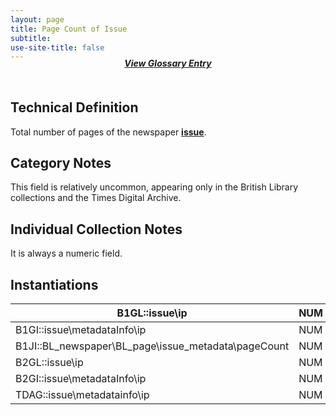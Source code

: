 ```yaml
---
layout: page
title: Page Count of Issue
subtitle:  
use-site-title: false
---
```


<h4 style="text-align:center;font-style:italic;margin-top:-20px;margin-bottom:50px;"><a href="../../glossary/page-count-of-issue">View Glossary Entry</a></h4>

## Technical Definition

Total number of pages of the newspaper <a href="https://www.digitisednewspapers.net/maps/issue-number/">**issue**</a>.

## Category Notes

This field is relatively uncommon, appearing only in the British Library
collections and the Times Digital Archive.

## Individual Collection Notes

It is always a numeric field.

## Instantiations

| B1GL::issue\\ip  | NUM | 4 |
| -- | -- | - |
| B1GI::issue\\metadataInfo\\ip  | NUM | 4 |
| B1JI::BL\_newspaper\\BL\_page\\issue\_metadata\\pageCount | NUM | 4 |
| B2GL::issue\\ip  | NUM | 4 |
| B2GI::issue\\metadataInfo\\ip  | NUM | 4 |
| TDAG::issue\\metadatainfo\\ip  | NUM | 4 |
